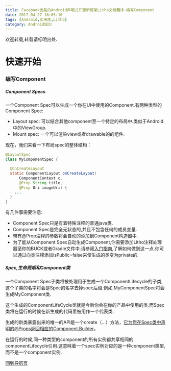 ```yaml
---
title: Facebook出品的Android声明式开源新框架Litho文档翻译-编写Component
date: 2017-04-27 16:05:10
tags: [Android,实用库,Litho]
category: Android知识
---
```


欢迎转载,转载请标明出处.

# 快速开始

### 编写Component

##### Component Specs

一个Component Spec可以生成一个你在UI中使用的Component.有两种类型的Component Spec:
- Layout spec: 可以结合其他component至一个特定的布局中.类似于Android中的ViewGroup.
- Mount spec: 一个可以渲染view或者drawable的的组件.

现在，我们来看一下布局spec的整体结构：

``` java
@LayoutSpec
class MyComponentSpec {

  @OnCreateLayout
  static ComponentLayout onCreateLayout(
      ComponentContext c,
      @Prop String title,
      @Prop Uri imageUri) {
    ...
  }
}
```
有几件事需要注意:
- Component Spec只是有着特殊注释的普通java类.
- Component Spec是完全无状态的,并且不包含任何的成员变量.
- 带有@Prop注释的参数将会自动的添加到Component构造器中.
- 为了能从Component Spec自动生成Component,你需要添加Litho注释处理器至你的BUCK或者Gradle文件中.请参阅[入门指南](),了解如何做到这一点.你可以通过向类注释添加isPublic=false来使生成的类变为private的.

##### Spec,生命周期和Component类
一个Component Spec子类将被处理用于生成一个ComponentLifecycle的子类,这个子类的名字将会是Spec的名字去掉soec后缀.例如,MyComponentSpec将会生成MyComponent类.

这个生成的ComponentLifeCycle类就是今后你会在你的产品中使用的类.而Spec类将在运行的时候在新生成的代码里被用作一个代表类.

生成的新类暴露出来的唯一的API是一个create（...）方法，它为您在Spec类中声明的@Props返回相应的Component.Builder。

在运行的时候,同一种类型的component的所有实例都共享相同的componentLifecycle引用.这意味着一个spec实例对应的是一种component类型,而不是一个component实例.

[回到导航页](https://shikieiki.github.io/2017/05/04/Facebook%E5%87%BA%E5%93%81%E7%9A%84Android%E5%A3%B0%E6%98%8E%E5%BC%8F%E5%BC%80%E6%BA%90%E6%96%B0%E6%A1%86%E6%9E%B6Litho%E6%96%87%E6%A1%A3%E7%BF%BB%E8%AF%91-%E6%80%BB%E8%A7%88%E5%92%8C%E5%AF%BC%E8%88%AA/)
